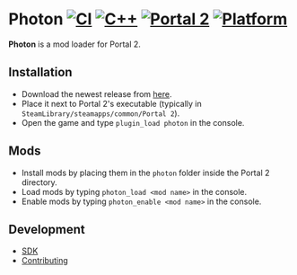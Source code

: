 # Photon [![CI](https://github.com/hero622/photon/actions/workflows/CI.yml/badge.svg)](https://github.com/hero622/photon/actions/workflows/CI.yml) [![C++](https://img.shields.io/badge/language-C%2B%2B-f34b7d)](https://en.wikipedia.org/wiki/C%2B%2B) [![Portal 2](https://img.shields.io/badge/game-Portal%202-blue)](https://store.steampowered.com/app/620/Portal_2/) [![Platform](https://img.shields.io/badge/platform-Windows%20%26%20Linux-green)](https://en.wikipedia.org/wiki/Cross-platform_software)

**Photon** is a mod loader for Portal 2.

## Installation
- Download the newest release from [here](https://github.com/hero622/photon/releases).
- Place it next to Portal 2's executable (typically in `SteamLibrary/steamapps/common/Portal 2`).
- Open the game and type `plugin_load photon` in the console.

## Mods
- Install mods by placing them in the `photon` folder inside the Portal 2 directory.
- Load mods by typing `photon_load <mod name>` in the console.
- Enable mods by typing `photon_enable <mod name>` in the console.

## Development
- [SDK](https://github.com/hero622/photon-sdk)
- [Contributing](docs/contributing.md)
